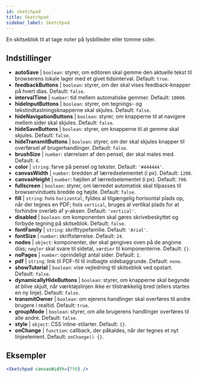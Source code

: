 ```yaml
---
id: sketchpad 
title: Sketchpad
sidebar_label: Sketchpad
---
```


En skitseblok til at tage noter på lysbilleder eller tomme sider.

## Indstillinger

* __autoSave__ | `boolean`: styrer, om editoren skal gemme den aktuelle tekst til browserens lokale lager med et givet tidsinterval. Default: `true`.
* __feedbackButtons__ | `boolean`: styrer, om der skal vises feedback-knapper på hvert dias. Default: `false`.
* __intervalTime__ | `number`: tid mellem automatiske gemmer. Default: `10000`.
* __hideInputButtons__ | `boolean`: styrer, om tegnings- og tekstindtastningsknapperne skal skjules. Default: `false`.
* __hideNavigationButtons__ | `boolean`: styrer, om knapperne til at navigere mellem sider skal skjules. Default: `false`.
* __hideSaveButtons__ | `boolean`: styrer, om knapperne til at gemme skal skjules. Default: `false`.
* __hideTransmitButtons__ | `boolean`: styrer, om der skal skjules knapper til overførsel af brugerhandlinger. Default: `false`.
* __brushSize__ | `number`: størrelsen af den pensel, der skal males med. Default: `4`.
* __color__ | `string`: farve på pensel og tekster. Default: `'#444444'`.
* __canvasWidth__ | `number`: bredden af lærredselementet (i px). Default: `1200`.
* __canvasHeight__ | `number`: højden af lærredselementet (i px). Default: `700`.
* __fullscreen__ | `boolean`: styrer, om lærredet automatisk skal tilpasses til browservinduets bredde og højde. Default: `false`.
* __fill__ | `string`: hvis `horizontal`, fyldes al tilgængelig horisontal plads op, når der tegnes en PDF; hvis `vertical`, bruges al vertikal plads for at forhindre overløb af y-aksen. Default: `'vertical'`.
* __disabled__ | `boolean`: om komponenten skal gøres skrivebeskyttet og forbyde tegning på skitseblok. Default: `false`.
* __fontFamily__ | `string`: skrifttypefamilie. Default: `'Arial'`.
* __fontSize__ | `number`: skriftstørrelse. Default: `24`.
* __nodes__ | `object`: komponenter, der skal gengives oven på de angivne dias; `nøgler` skal svare til sidetal, `værdier` til komponenterne. Default: `{}`.
* __noPages__ | `number`: oprindeligt antal sider. Default: `1`.
* __pdf__ | `string`: link til PDF-fil til indbagte sidebaggrunde. Default: `none`.
* __showTutorial__ | `boolean`: vise vejledning til skitseblok ved opstart. Default: `false`.
* __dynamicallyHideButtons__ | `boolean`: styrer, om knapperne skal begynde at blive skjult, når værktøjslinjen ikke er tilstrækkelig bred (ellers startes en ny linje). Default: `false`.
* __transmitOwner__ | `boolean`: om ejerens handlinger skal overføres til andre brugere i realtid. Default: `true`.
* __groupMode__ | `boolean`: styrer, om alle brugerens handlinger overføres til alle andre. Default: `false`.
* __style__ | `object`: CSS inline-stilarter. Default: `{}`.
* __onChange__ | `function`: callback, der påkaldes, når der tegnes et nyt linjeelement. Default: `onChange() {}`.


## Eksempler

```jsx live
<Sketchpad canvasWidth={750} />
```

